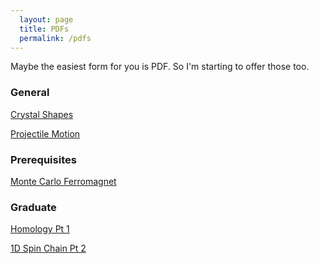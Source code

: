 ```yaml
---
  layout: page
  title: PDFs
  permalink: /pdfs
---
```


 Maybe the easiest form for you is PDF.  So I'm starting to offer those too.

<h3>General</h3>
<a href="{{base.url}}/M4/pdf_folder/Crystal+Shapes.pdf">Crystal Shapes</a>

<a href="{{base.url}}/M4/pdf_folder/Projectile+Motion.pdf">Projectile Motion</a>

<h3>Prerequisites</h3>
<a href="{{base.url}}/M4/pdf_folder/Monte+Carlo+Ferromagnet.pdf">Monte Carlo Ferromagnet</a>

<h3>Graduate</h3>
<a href="{{base.url}}/M4/pdf_folder/Homology+Pt1.pdf">Homology Pt 1</a>

<a href="{{base.url}}/M4/pdf_folder/1D+Spin+Chain+2.pdf">1D Spin Chain Pt 2</a>
